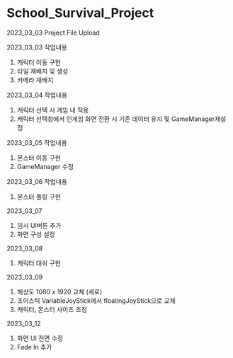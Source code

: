 # School_Survival_Project
2023_03_03 Project File Upload

2023_03_03 작업내용
1. 캐릭터 이동 구현
2. 타일 재배치 및 생성
3. 카메라 재배치

2023_03_04 작업내용
1. 캐릭터 선택 시 게임 내 적용
2. 캐릭터 선택창에서 인게임 화면 전환 시 기존 데이터 유지 및 GameManager재설정

2023_03_05 작업내용
1. 몬스터 이동 구현
2. GameManager 수정

2023_03_06 작업내용
1. 몬스터 풀링 구현

2023_03_07
1. 임시 UI버튼 추가
2. 화면 구성 설정

2023_03_08
1. 캐릭터 대쉬 구현

2023_03_09
1. 해상도 1080 x 1920 교체 (세로)
2. 조이스틱 VariableJoyStick에서 floatingJoyStick으로 교체
3. 캐릭터, 몬스터 사이즈 조정

2023_03_12
1. 화면 UI 전면 수정
2. Fade In 추가
